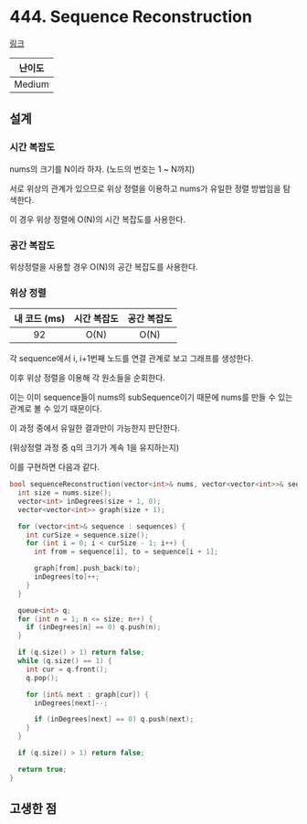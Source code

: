 # 444. Sequence Reconstruction

[링크](https://leetcode.com/problems/sequence-reconstruction/)

| 난이도 |
| :----: |
| Medium |

## 설계

### 시간 복잡도

nums의 크기를 N이라 하자. (노드의 번호는 1 ~ N까지)

서로 위상의 관계가 있으므로 위상 정렬을 이용하고 nums가 유일한 정렬 방법임을 탐색한다.

이 경우 위상 정렬에 O(N)의 시간 복잡도를 사용한다.

### 공간 복잡도

위상정렬을 사용할 경우 O(N)의 공간 복잡도를 사용한다.

### 위상 정렬

| 내 코드 (ms) | 시간 복잡도 | 공간 복잡도 |
| :----------: | :---------: | :---------: |
|      92      |    O(N)     |    O(N)     |

각 sequence에서 i, i+1번째 노드를 연결 관계로 보고 그래프를 생성한다.

이후 위상 정렬을 이용해 각 원소들을 순회한다.

이는 이미 sequence들이 nums의 subSequence이기 때문에 nums를 만들 수 있는 관계로 볼 수 있기 때문이다.

이 과정 중에서 유일한 결과만이 가능한지 판단한다.

(위상정렬 과정 중 q의 크기가 계속 1을 유지하는지)

이를 구현하면 다음과 같다.

```cpp
bool sequenceReconstruction(vector<int>& nums, vector<vector<int>>& sequences) {
  int size = nums.size();
  vector<int> inDegrees(size + 1, 0);
  vector<vector<int>> graph(size + 1);

  for (vector<int>& sequence : sequences) {
    int curSize = sequence.size();
    for (int i = 0; i < curSize - 1; i++) {
      int from = sequence[i], to = sequence[i + 1];

      graph[from].push_back(to);
      inDegrees[to]++;
    }
  }

  queue<int> q;
  for (int n = 1; n <= size; n++) {
    if (inDegrees[n] == 0) q.push(n);
  }

  if (q.size() > 1) return false;
  while (q.size() == 1) {
    int cur = q.front();
    q.pop();

    for (int& next : graph[cur]) {
      inDegrees[next]--;

      if (inDegrees[next] == 0) q.push(next);
    }
  }

  if (q.size() > 1) return false;

  return true;
}
```

## 고생한 점
